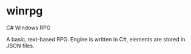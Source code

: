 # winrpg
C# Windows RPG

A basic, text-based RPG. Engine is written in C#, elements are stored in JSON files.

